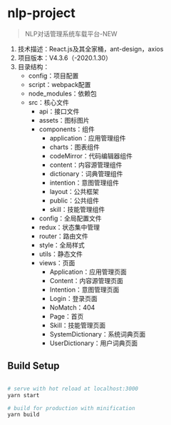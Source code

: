 # nlp-project

> NLP对话管理系统车载平台-NEW
1. 技术描述：React.js及其全家桶，ant-design，axios
2. 项目版本：V4.3.6（-2020.1.30）
3. 目录结构：
    + config：项目配置
    + script：webpack配置
    + node_modules：依赖包
    + src：核心文件
        - api：接口文件
        - assets：图标图片
        - components：组件
            - application：应用管理组件
            - charts：图表组件
            - codeMirror：代码编辑器组件
            - content：内容源管理组件
            - dictionary：词典管理组件
            - intention：意图管理组件
            - layout：公共框架
            - public：公共组件
            - skill：技能管理组件
        - config：全局配置文件
        - redux：状态集中管理
        - router：路由文件
        - style：全局样式
        - utils：静态文件
        - views：页面
            - Application：应用管理页面
            - Content：内容源管理页面
            - Intention：意图管理页面
            - Login：登录页面
            - NoMatch：404
            - Page：首页
            - Skill：技能管理页面
            - SystemDictionary：系统词典页面
            - UserDictionary：用户词典页面
        





## Build Setup

``` bash

# serve with hot reload at localhost:3000
yarn start

# build for production with minification
yarn build
 
```

